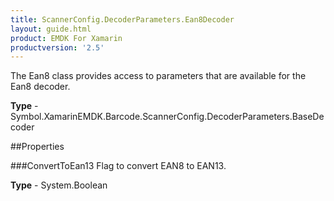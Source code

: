 ```yaml
---
title: ScannerConfig.DecoderParameters.Ean8Decoder
layout: guide.html 
product: EMDK For Xamarin 
productversion: '2.5' 
---
```

The Ean8 class provides access to parameters that are available for the Ean8 decoder.

**Type** - Symbol.XamarinEMDK.Barcode.ScannerConfig.DecoderParameters.BaseDecoder

##Properties

###ConvertToEan13
Flag to convert EAN8 to EAN13.

**Type** - System.Boolean


